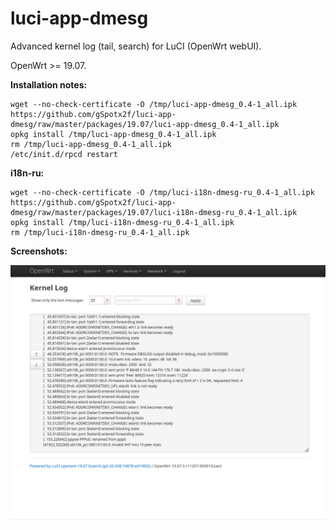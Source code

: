 # luci-app-dmesg
Advanced kernel log (tail, search) for LuCI (OpenWrt webUI).

OpenWrt >= 19.07.

**Installation notes:**

    wget --no-check-certificate -O /tmp/luci-app-dmesg_0.4-1_all.ipk https://github.com/gSpotx2f/luci-app-dmesg/raw/master/packages/19.07/luci-app-dmesg_0.4-1_all.ipk
    opkg install /tmp/luci-app-dmesg_0.4-1_all.ipk
    rm /tmp/luci-app-dmesg_0.4-1_all.ipk
    /etc/init.d/rpcd restart

**i18n-ru:**

    wget --no-check-certificate -O /tmp/luci-i18n-dmesg-ru_0.4-1_all.ipk https://github.com/gSpotx2f/luci-app-dmesg/raw/master/packages/19.07/luci-i18n-dmesg-ru_0.4-1_all.ipk
    opkg install /tmp/luci-i18n-dmesg-ru_0.4-1_all.ipk
    rm /tmp/luci-i18n-dmesg-ru_0.4-1_all.ipk

**Screenshots:**

![](https://github.com/gSpotx2f/luci-app-dmesg/blob/master/screenshots/01.jpg)
